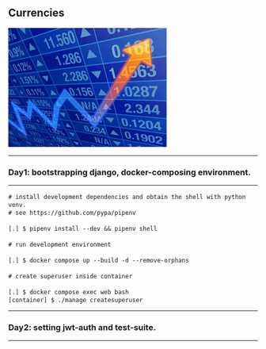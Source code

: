 ## Currencies
![trends](docs/trend.jpg)

---
### Day1: bootstrapping django, docker-composing environment.
---
```
# install development dependencies and obtain the shell with python venv. 
# see https://github.com/pypa/pipenv

[.] $ pipenv install --dev && pipenv shell

# run development environment

[.] $ docker compose up --build -d --remove-orphans

# create superuser inside container

[.] $ docker compose exec web bash
[container] $ ./manage createsuperuser
```
---
### Day2: setting jwt-auth and test-suite.
---
```
```